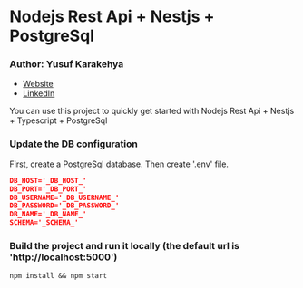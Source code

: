 Nodejs Rest Api + Nestjs + PostgreSql
===================================================

### Author: Yusuf Karakehya
* [Website](https://karakehya.com/)
* [LinkedIn](https://www.linkedin.com/in/yusuf-karakehya/)

You can use this project to quickly get started with Nodejs Rest Api + Nestjs + Typescript + PostgreSql

### Update the DB configuration
First, create a PostgreSql database. Then create '.env' file.

```json
DB_HOST='_DB_HOST_'
DB_PORT='_DB_PORT_'
DB_USERNAME='_DB_USERNAME_'
DB_PASSWORD='_DB_PASSWORD_'
DB_NAME='_DB_NAME_'
SCHEMA='_SCHEMA_'
```

### Build the project and run it locally (the default url is 'http://localhost:5000')

```npm install && npm start```
